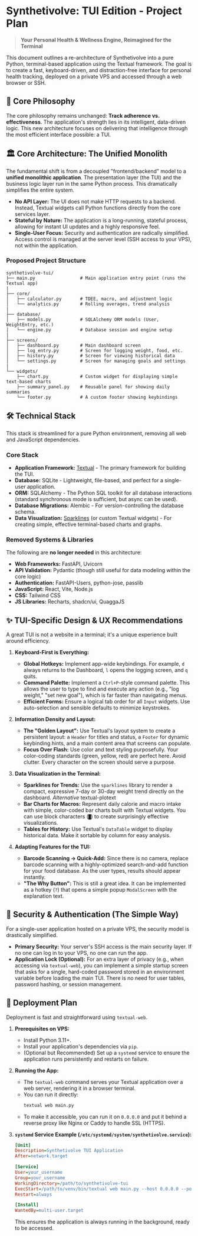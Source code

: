 # Synthetivolve: TUI Edition - Project Plan

> **Your Personal Health & Wellness Engine, Reimagined for the Terminal**

This document outlines a re-architecture of Synthetivolve into a pure Python, terminal-based application using the Textual framework. The goal is to create a fast, keyboard-driven, and distraction-free interface for personal health tracking, deployed on a private VPS and accessed through a web browser or SSH.

## 🎯 Core Philosophy

The core philosophy remains unchanged: **Track adherence vs. effectiveness**. The application's strength lies in its intelligent, data-driven logic. This new architecture focuses on delivering that intelligence through the most efficient interface possible: a TUI.

## 🏛️ Core Architecture: The Unified Monolith

The fundamental shift is from a decoupled "frontend/backend" model to a **unified monolithic application**. The presentation layer (the TUI) and the business logic layer run in the same Python process. This dramatically simplifies the entire system.

*   **No API Layer:** The UI does not make HTTP requests to a backend. Instead, Textual widgets call Python functions directly from the core services layer.
*   **Stateful by Nature:** The application is a long-running, stateful process, allowing for instant UI updates and a highly responsive feel.
*   **Single-User Focus:** Security and authentication are radically simplified. Access control is managed at the server level (SSH access to your VPS), not within the application.

### Proposed Project Structure

```
synthetivolve-tui/
├── main.py                 # Main application entry point (runs the Textual app)
|
├── core/
│   ├── calculator.py       # TDEE, macro, and adjustment logic
│   └── analytics.py        # Rolling averages, trend analysis
|
├── database/
│   ├── models.py           # SQLAlchemy ORM models (User, WeightEntry, etc.)
│   └── engine.py           # Database session and engine setup
|
├── screens/
│   ├── dashboard.py        # Main dashboard screen
│   ├── log_entry.py        # Screen for logging weight, food, etc.
│   ├── history.py          # Screen for viewing historical data
│   └── settings.py         # Screen for managing goals and settings
|
└── widgets/
    ├── chart.py            # Custom widget for displaying simple text-based charts
    ├── summary_panel.py    # Reusable panel for showing daily summaries
    └── footer.py           # A custom footer showing keybindings
```

## 🛠️ Technical Stack

This stack is streamlined for a pure Python environment, removing all web and JavaScript dependencies.

### Core Stack
*   **Application Framework:** [Textual](https.textualize.io) - The primary framework for building the TUI.
*   **Database:** SQLite - Lightweight, file-based, and perfect for a single-user application.
*   **ORM:** SQLAlchemy - The Python SQL toolkit for all database interactions (standard synchronous mode is sufficient, but async can be used).
*   **Database Migrations:** Alembic - For version-controlling the database schema.
*   **Data Visualization:** [Sparklines](https://pypi.org/project/sparklines/) (or custom Textual widgets) - For creating simple, effective terminal-based charts and graphs.

### Removed Systems & Libraries
The following are **no longer needed** in this architecture:
*   **Web Frameworks:** FastAPI, Uvicorn
*   **API Validation:** Pydantic (though still useful for data modeling within the core logic)
*   **Authentication:** FastAPI-Users, python-jose, passlib
*   **JavaScript:** React, Vite, Node.js
*   **CSS:** Tailwind CSS
*   **JS Libraries:** Recharts, shadcn/ui, QuaggaJS

## ✨ TUI-Specific Design & UX Recommendations

A great TUI is not a website in a terminal; it's a unique experience built around efficiency.

1.  **Keyboard-First is Everything:**
    *   **Global Hotkeys:** Implement app-wide keybindings. For example, `d` always returns to the Dashboard, `l` opens the logging screen, and `q` quits.
    *   **Command Palette:** Implement a `Ctrl+P`-style command palette. This allows the user to type to find and execute any action (e.g., "log weight," "set new goal"), which is far faster than navigating menus.
    *   **Efficient Forms:** Ensure a logical tab order for all `Input` widgets. Use auto-selection and sensible defaults to minimize keystrokes.

2.  **Information Density and Layout:**
    *   **The "Golden Layout":** Use Textual's layout system to create a persistent layout: a `Header` for titles and status, a `Footer` for dynamic keybinding hints, and a main content area that screens can populate.
    *   **Focus Over Flash:** Use color and text styling purposefully. Your color-coding standards (green, yellow, red) are perfect here. Avoid clutter. Every character on the screen should serve a purpose.

3.  **Data Visualization in the Terminal:**
    *   **Sparklines for Trends:** Use the `sparklines` library to render a compact, expressive 7-day or 30-day weight trend directly on the dashboard. *Alternative* textual-plotext
    *   **Bar Charts for Macros:** Represent daily calorie and macro intake with simple, color-coded bar charts built with Textual widgets. You can use block characters (`█`) to create surprisingly effective visualizations.
    *   **Tables for History:** Use Textual's `DataTable` widget to display historical data. Make it sortable by column for easy analysis.

4.  **Adapting Features for the TUI:**
    *   **Barcode Scanning -> Quick-Add:** Since there is no camera, replace barcode scanning with a highly-optimized search-and-add function for your food database. As the user types, results should appear instantly.
    *   **"The Why Button":** This is still a great idea. It can be implemented as a hotkey (`?`) that opens a simple popup `ModalScreen` with the explanation text.

## 🔐 Security & Authentication (The Simple Way)

For a single-user application hosted on a private VPS, the security model is drastically simplified.

*   **Primary Security:** Your server's SSH access is the main security layer. If no one can log in to your VPS, no one can run the app.
*   **Application Lock (Optional):** For an extra layer of privacy (e.g., when accessing via `textual-web`), you can implement a simple startup screen that asks for a single, hard-coded password stored in an environment variable before loading the main TUI. There is no need for user tables, password hashing, or session management.

## 🚀 Deployment Plan

Deployment is fast and straightforward using `textual-web`.

1.  **Prerequisites on VPS:**
    *   Install Python 3.11+.
    *   Install your application's dependencies via `pip`.
    *   (Optional but Recommended) Set up a `systemd` service to ensure the application runs persistently and restarts on failure.

2.  **Running the App:**
    *   The `textual-web` command serves your Textual application over a web server, rendering it in a browser terminal.
    *   You can run it directly:
        ```bash
        textual web main.py
        ```
    *   To make it accessible, you can run it on `0.0.0.0` and put it behind a reverse proxy like Nginx or Caddy to handle SSL (HTTPS).

3.  **`systemd` Service Example (`/etc/systemd/system/synthetivolve.service`):**
    ```ini
    [Unit]
    Description=Synthetivolve TUI Application
    After=network.target

    [Service]
    User=your_username
    Group=your_username
    WorkingDirectory=/path/to/synthetivolve-tui
    ExecStart=/path/to/venv/bin/textual web main.py --host 0.0.0.0 --port 8080
    Restart=always

    [Install]
    WantedBy=multi-user.target
    ```
    This ensures the application is always running in the background, ready to be accessed.
